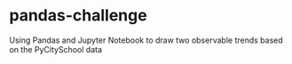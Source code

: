 # pandas-challenge
Using Pandas and Jupyter Notebook to draw two observable trends based on the PyCitySchool data
